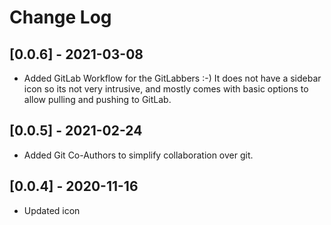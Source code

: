 # Change Log

## [0.0.6] - 2021-03-08

- Added GitLab Workflow for the GitLabbers :-) It does not have a sidebar icon so its not very intrusive, and mostly comes with basic options to allow pulling and pushing to GitLab.

## [0.0.5] - 2021-02-24

- Added Git Co-Authors to simplify collaboration over git.

## [0.0.4] - 2020-11-16

- Updated icon
